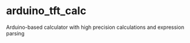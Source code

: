 # arduino_tft_calc
Arduino-based calculator with high precision calculations and expression parsing
